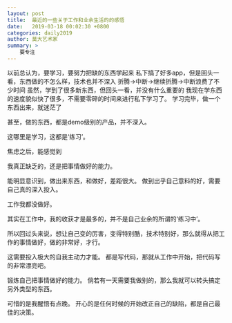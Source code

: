 ```yaml
---
layout: post
title:  最近的一些关于工作和业余生活的的感悟
date:   2019-03-18 00:02:30 +0800
categories: daily2019
author: 莫大艺术家
summary: >
    要专注
---
```


以前总认为，要学习，要努力把缺的东西学起来
私下搞了好多app，但是回头一看，东西做的不怎么样，技术也并不深入
折腾->中断->继续折腾->中断浪费了不少时间
虽然，学到了很多新东西，但回头一看，并没有什么重要的
我现在学东西的速度貌似快了很多，不需要零碎的时间来进行私下学习了。
学习完毕，做一个东西出来，就迷茫了

甚至，做的东西，都是demo级别的产品，并不深入。

这哪里是学习，这都是‘练习’。

焦虑之后，能感觉到

我真正缺乏的，还是把事情做好的能力。

能明显意识到，做出来东西，和做好，差距很大。
做到出乎自己意料的好，需要自己真的深入投入。

工作我都没做好。

其实在工作中，我的收获才是最多的，并不是自己业余的所谓的‘练习中’。

所以回过头来说，想让自己变的厉害，变得特别酷，技术特别好，那么就得从把工作的事情做好，做的非常好，才行。

这需要投入极大的自我主动力才能。
都是写代码，那就从工作中开始，把代码写的非常漂亮吧。

锻炼自己把事情做好的能力。
倘若有一天需要我做别的，那么我就可以转头搞定另外类型的东西。

可惜的是我醒悟有点晚。
开心的是任何时候的开始改正自己的缺陷，都是自己最佳的决策。

